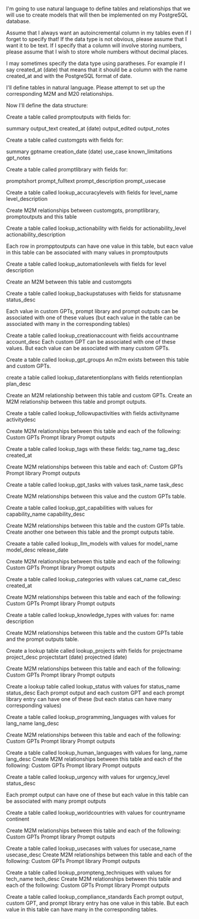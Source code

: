 I'm going to use natural language to define tables and relationships that we will use to create models that will then be implemented on my PostgreSQL database.

Assume that I always want an autoincremental column in my tables even if I forget to specify that! If the data type is not obvious, please assume that I want it to be text. If I specify that a column will involve storing numbers, please assume that I wish to store whole numbers without decimal places.

I may sometimes specify the data type using paratheses. For example if I say created_at (date) that means that it should be a column with the name created_at and with the PostgreSQL format of date.

I'll define tables in natural language. Please attempt to set up the corresponding M2M and M20 relationships.

Now I'll define the data structure:

Create a table called promptoutputs with fields for:

summary
output_text
created_at (date)
output_edited
output_notes

Create a table called customgpts with fields for:

summary
gptname
creation_date (date)
use_case
known_limitations
gpt_notes


Create a table called promptlibrary with fields for:

promptshort
prompt_fulltext
prompt_description
prompt_usecase

Create a table called lookup_accuracylevels with fields for
level_name
level_description

Create M2M relationships between customgpts, promptlibrary, promptoutputs and this table

Create a table called lookup_actionability with fields for
actionability_level
actionability_description

Each row in prompptoutputs can have one value in this table, but eacn value in this table can be associated with many values in promptoutputs


Create a table called lookup_automationlevels with fields for
level
description

Create an M2M between this table and customgpts

Create a table called lookup_backupstatuses with fields for
statusname
status_desc

Each value in custom GPTs, prompt library and prompt outputs can be associated with one of these values (but each value in the table can be associated with many in the corresponding tables)

Create a table called lookup_creationaccount with fields
accountname
account_desc
Each custom GPT can be associated with one of these values. But each value can be associated with many custom GPTs.

Create a table called lookup_gpt_groups
An m2m exists between this table and custom GPTs.

create a table called lookup_dataretentionplans with fields
retentionplan
plan_desc

Create an M2M relationship between this table and custom GPTs. Create an M2M relationship between this table and prompt outputs.


Create a table called lookup_followupactivities with fields
activityname
activitydesc

Create M2M relationships between this table and each of the following:
Custom GPTs
Prompt library
Prompt outputs

Create a table called lookup_tags with these fields:
tag_name
tag_desc
created_at

Create M2M relationships between this table and each of:
Custom GPTs
Prompt library
Prompt outputs

Create a table called lookup_gpt_tasks with values
task_name
task_desc

Create M2M relationships between this value and the custom GPTs table.

Create a table called lookup_gpt_capabilities with values for
capability_name
capability_desc

Create M2M relationships between this table and the custom GPTs table. Create another one between this table and the prompt outputs table.


Creaate a table called lookup_llm_models with values for
model_name
model_desc
release_date

Create M2M relationships between this table and each of the following:
Custom GPTs
Prompt library
Prompt outputs


Create a table called lookup_categories with values
cat_name
cat_desc
created_at


Create M2M relationships between this table and each of the following:
Custom GPTs
Prompt library
Prompt outputs

Create a table called lookup_knowledge_types with values for:
name
description

Create M2M relationships between this table and the custom GPTs table and the prompt outputs table.

Create a lookup table called lookup_projects with fields for
projectname
project_desc
projectstart (date)
projectned (date)

Create M2M relationships between this table and each of the following:
Custom GPTs
Prompt library
Prompt outputs

Create a lookup table called lookup_status with values for
status_name
status_desc
Each prompt output and each custom GPT and each prompt library entry can have one of these (but each status can have many corresponding values)


Create a table called lookup_programming_languages with values for
lang_name
lang_desc


Create M2M relationships between this table and each of the following:
Custom GPTs
Prompt library
Prompt outputs

Create a table called lookup_human_languages with values for
lang_name
lang_desc
Create M2M relationships between this table and each of the following:
Custom GPTs
Prompt library
Prompt outputs

Create a table called lookup_urgency with values for
urgency_level
status_desc

Each prompt output can have one of these but each value in this table can be associated with many prompt outputs


Create a table called lookup_worldcountries with values for
countryname
continent

Create M2M relationships between this table and each of the following:
Custom GPTs
Prompt library
Prompt outputs

Create a table called lookup_usecases with values for
usecase_name
usecase_desc
Create M2M relationships between this table and each of the following:
Custom GPTs
Prompt library
Prompt outputs

Create a table called lookup_prompteng_techniques with values for
tech_name
tech_desc
Create M2M relationships between this table and each of the following:
Custom GPTs
Prompt library
Prompt outputs

Create a table called lookup_compliance_standards
Each prompt output, custom GPT, and prompt library entry has one value in this table. But each value in this table can have many in the corresponding tables.




